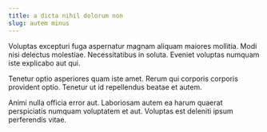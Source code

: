 ```yaml
---
title: a dicta nihil dolorum non
slug: autem minus
---
```


Voluptas excepturi fuga aspernatur magnam aliquam maiores mollitia. Modi nisi delectus molestiae. Necessitatibus in soluta. Eveniet voluptas numquam iste explicabo aut qui.

Tenetur optio asperiores quam iste amet. Rerum qui corporis corporis provident optio. Tenetur ut id repellendus beatae et autem.

Animi nulla officia error aut. Laboriosam autem ea harum quaerat perspiciatis numquam voluptatem et aut. Voluptas est deleniti ipsum perferendis vitae.
